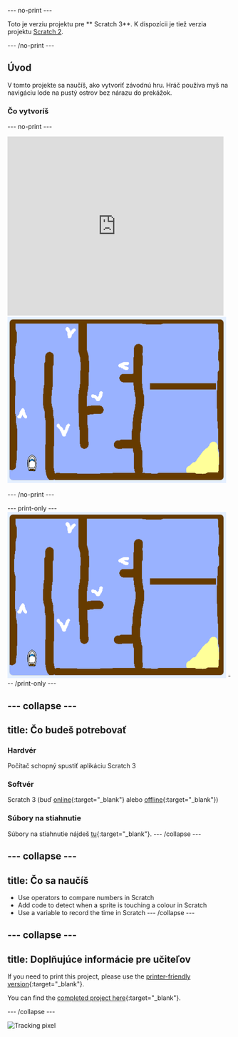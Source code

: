\--- no-print \---

Toto je verziu projektu pre ** Scratch 3**. K dispozícii je tiež verzia projektu [ Scratch 2](https://projects.raspberrypi.org/en/projects/boat-race-scratch2).

\--- /no-print \---

## Úvod

V tomto projekte sa naučíš, ako vytvoriť závodnú hru. Hráč používa myš na navigáciu lode na pustý ostrov bez nárazu do prekážok.

### Čo vytvoríš

\--- no-print \---

<div class="scratch-preview">
  <iframe allowtransparency="true" width="485" height="402" src="https://scratch.mit.edu/projects/embed/276662533/?autostart=false" frameborder="0" scrolling="no"></iframe>
  <img src="images/boat_race_demo.png">
</div>

\--- /no-print \---

\--- print-only \--- ![boat race demo](images/boat_race_demo.png) \--- /print-only \---

## \--- collapse \---

## title: Čo budeš potrebovať

### Hardvér

Počítač schopný spustiť aplikáciu Scratch 3

### Softvér

Scratch 3 (buď [online](https://rpf.io/scratchon){:target="_blank"} alebo [offline](https://rpf.io/scratchoff){:target="_blank"})

### Súbory na stiahnutie

Súbory na stiahnutie nájdeš [tu](http://rpf.io/p/en/boat-race-go){:target="_blank"}. \--- /collapse \---

## \--- collapse \---

## title: Čo sa naučíš

- Use operators to compare numbers in Scratch
- Add code to detect when a sprite is touching a colour in Scratch
- Use a variable to record the time in Scratch \--- /collapse \---

## \--- collapse \---

## title: Doplňujúce informácie pre učiteľov

If you need to print this project, please use the [printer-friendly version](https://projects.raspberrypi.org/en/projects/boat-race/print){:target="_blank"}.

You can find the [completed project here](http://rpf.io/p/en/boat-race-get){:target="_blank"}.

\--- /collapse \---

![Tracking pixel](https://code.org/api/hour/begin_codeclub_boatrace.png)